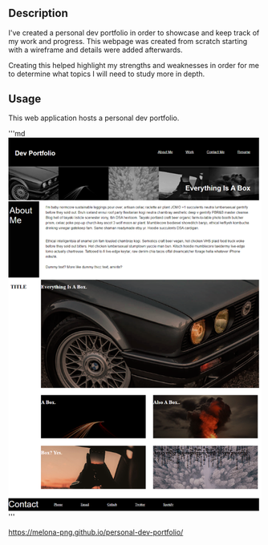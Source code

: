 # <Personal-Dev-Portfolio>

## Description

I've created a personal dev portfolio in order to showcase and keep track of my work and progress. This webpage was created from scratch starting with a wireframe and details were added afterwards.

Creating this helped highlight my strengths and weaknesses in order for me to determine what topics I will need to study more in depth.

## Usage

This web application hosts a personal dev portfolio.

'''md
![DevPortfolioScreenShot](assets/screencap.png)
'''

https://melona-png.github.io/personal-dev-portfolio/

